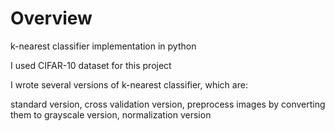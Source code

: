 # Overview
k-nearest classifier implementation in python

I used CIFAR-10 dataset for this project

I wrote several versions of k-nearest classifier, which are:

standard version, cross validation version, preprocess images by converting them to grayscale version, normalization version
